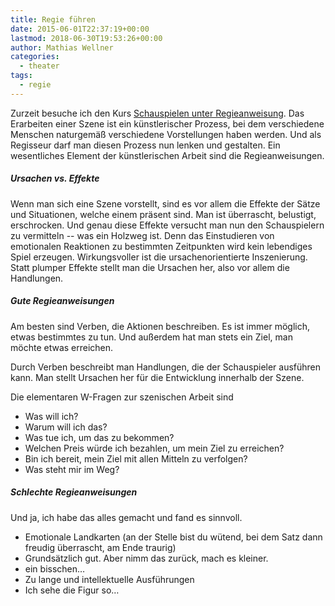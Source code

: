 ```yaml
---
title: Regie führen
date: 2015-06-01T22:37:19+00:00
lastmod: 2018-06-30T19:53:26+00:00
author: Mathias Wellner
categories:
  - theater
tags:
  - regie
---
```

Zurzeit besuche ich den Kurs <a href="http://zes-info.ch/ZES/Kurs_Schauspielen_unter_Regieanweisung.html" title="Schauspielen unter Regieanweisung" target="_blank">Schauspielen unter Regieanweisung</a>. Das Erarbeiten einer Szene ist ein künstlerischer Prozess, bei dem verschiedene Menschen naturgemäß verschiedene Vorstellungen haben werden. Und als Regisseur darf man diesen Prozess nun lenken und gestalten. Ein wesentliches Element der künstlerischen Arbeit sind die Regieanweisungen. 
<!--more-->

##### Ursachen vs. Effekte

Wenn man sich eine Szene vorstellt, sind es vor allem die Effekte der Sätze und Situationen, welche einem präsent sind. Man ist überrascht, belustigt, erschrocken. Und genau diese Effekte versucht man nun den Schauspielern zu vermitteln -- was ein Holzweg ist. Denn das Einstudieren von emotionalen Reaktionen zu bestimmten Zeitpunkten wird kein lebendiges Spiel erzeugen. Wirkungsvoller ist die ursachenorientierte Inszenierung. Statt plumper Effekte stellt man die Ursachen her, also vor allem die Handlungen. 

##### Gute Regieanweisungen

Am besten sind Verben, die Aktionen beschreiben. Es ist immer möglich, etwas bestimmtes zu tun. Und außerdem hat man stets ein Ziel, man möchte etwas erreichen. 

Durch Verben beschreibt man Handlungen, die der Schauspieler ausführen kann. Man stellt Ursachen her für die Entwicklung innerhalb der Szene. 

Die elementaren W-Fragen zur szenischen Arbeit sind

  * Was will ich?
  * Warum will ich das?
  * Was tue ich, um das zu bekommen?
  * Welchen Preis würde ich bezahlen, um mein Ziel zu erreichen?
  * Bin ich bereit, mein Ziel mit allen Mitteln zu verfolgen?
  * Was steht mir im Weg?

##### Schlechte Regieanweisungen

Und ja, ich habe das alles gemacht und fand es sinnvoll. 

  * Emotionale Landkarten (an der Stelle bist du wütend, bei dem Satz dann freudig überrascht, am Ende traurig)
  * Grundsätzlich gut. Aber nimm das zurück, mach es kleiner.
  * ein bisschen&#8230;
  * Zu lange und intellektuelle Ausführungen
  * Ich sehe die Figur so&#8230;